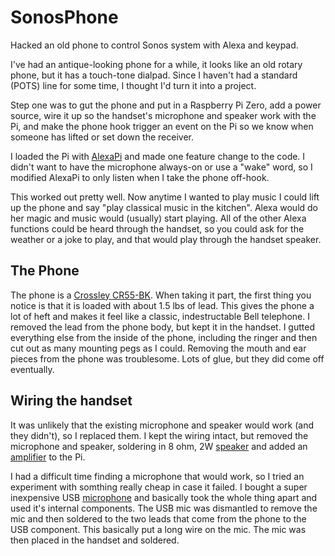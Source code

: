 # SonosPhone
Hacked an old phone to control Sonos system with Alexa and keypad.

I've had an antique-looking phone for a while, it looks like an old rotary phone, but it has a touch-tone dialpad. Since I haven't had a standard (POTS) line for some time, I thought I'd turn it into a project.

Step one was to gut the phone and put in a Raspberry Pi Zero, add a power source, wire it up so the handset's microphone and speaker work with the Pi, and make the phone hook trigger an event on the Pi so we know when someone has lifted or set down the receiver.

I loaded the Pi with [AlexaPi](https://github.com/alexa-pi/AlexaPi) and made one feature change to the code. I didn't want to have the microphone always-on or use a "wake" word, so I modified AlexaPi to only listen when I take the phone off-hook. 

This worked out pretty well. Now anytime I wanted to play music I could lift up the phone and say "play classical music in the kitchen". Alexa would do her magic and music would (usually) start playing. All of the other Alexa functions could be heard through the handset, so you could ask for the weather or a joke to play, and that would play through the handset speaker.

## The Phone
The phone is a [Crossley CR55-BK](http://www.crosleyradio.com/telephones/product-details?productkey=CR55&model=CR55-BK). When taking it part, the first thing you notice is that it is loaded with about 1.5 lbs of lead. This gives the phone a lot of heft and makes it feel like a classic, indestructable Bell telephone. I removed the lead from the phone body, but kept it in the handset. I gutted everything else from the inside of the phone, including the ringer and then cut out as many mounting pegs as I could. Removing the mouth and ear pieces from the phone was troublesome. Lots of glue, but they did come off eventually. 

## Wiring the handset
It was unlikely that the existing microphone and speaker would work (and they didn't), so I replaced them. I kept the wiring intact, but removed the microphone and speaker, soldering in 8 ohm, 2W [speaker](https://www.amazon.com/gp/product/B0177ABRQ6/ref=ppx_yo_dt_b_search_asin_title?ie=UTF8&psc=1) and added an [amplifier](https://www.amazon.com/gp/product/B00PY2YSI4/ref=ppx_yo_dt_b_search_asin_title?ie=UTF8&psc=1) to the Pi.

I had a difficult time finding a microphone that would work, so I tried an experiment with somthing really cheap in case it failed. I bought a super inexpensive USB [microphone](https://www.amazon.com/gp/product/B077ZBHPJG/ref=ppx_yo_dt_b_search_asin_title?ie=UTF8&psc=1) and basically took the whole thing apart and used it's internal components. The USB mic was dismantled to remove the mic and then soldered to the two leads that come from the phone to the USB component. This basically put a long wire on the mic. The mic was then placed in the handset and soldered.

